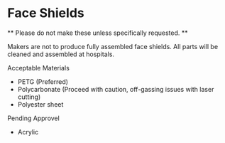 # Face Shields

** Please do not make these unless specifically requested. **

Makers are not to produce fully assembled face shields.  All parts will be cleaned and assembled at hospitals.

Acceptable Materials

- PETG (Preferred)
- Polycarbonate (Proceed with caution, off-gassing issues with laser cutting)
- Polyester sheet

Pending Approvel

- Acrylic
